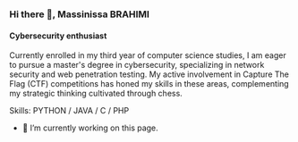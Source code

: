 ### Hi there 👋, Massinissa BRAHIMI
#### Cybersecurity enthusiast 


Currently enrolled in my third year of computer science studies, I am eager to pursue a master's degree in cybersecurity, specializing in network security and web penetration testing. My active involvement in Capture The Flag (CTF) competitions has honed my skills in these areas, complementing my strategic thinking cultivated through chess.

Skills:  PYTHON / JAVA  / C  / PHP 

- 🔭 I’m currently working on this page. 




